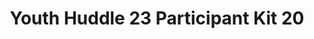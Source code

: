 ---
title: Youth Huddle 23 Participant Kit 20
redirect_to: https://drive.google.com/drive/folders/1dE3lvTKq5PpaDqXOZWukB2X8UoEwMctW?usp=share_link
redirect_from: 
  - /YH23Kit-HappyLiberia
  - /yh23kit-happyliberia
---